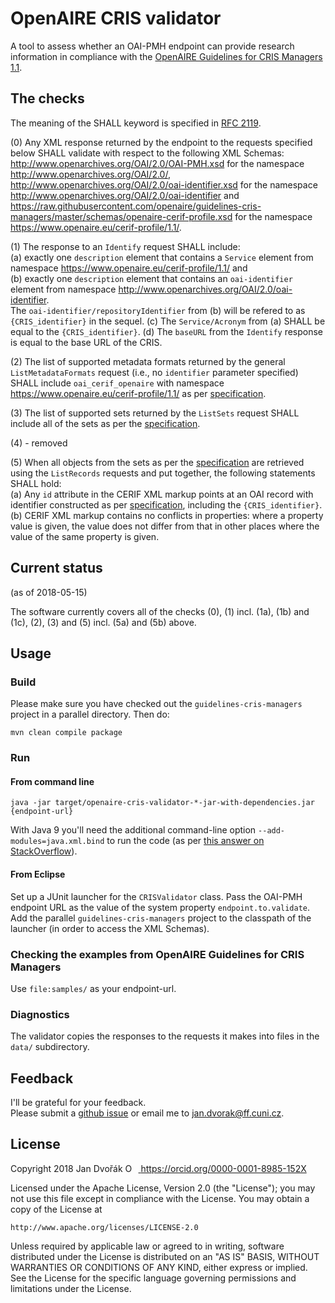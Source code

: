 # OpenAIRE CRIS validator

A tool to assess whether an OAI-PMH endpoint can provide research information
in compliance with the [OpenAIRE Guidelines for CRIS Managers 1.1](https://github.com/openaire/guidelines-cris-managers).


## The checks

The meaning of the SHALL keyword is specified in [RFC 2119](https://www.ietf.org/rfc/rfc2119.txt).

(0) Any XML response returned by the endpoint to the requests specified below SHALL validate with respect to the following XML Schemas:    
<http://www.openarchives.org/OAI/2.0/OAI-PMH.xsd> for the namespace <http://www.openarchives.org/OAI/2.0/>,   
<http://www.openarchives.org/OAI/2.0/oai-identifier.xsd> for the namespace <http://www.openarchives.org/OAI/2.0/oai-identifier> and       
<https://raw.githubusercontent.com/openaire/guidelines-cris-managers/master/schemas/openaire-cerif-profile.xsd> for the namespace <https://www.openaire.eu/cerif-profile/1.1/>.

(1) The response to an `Identify` request SHALL include:  
(a) exactly one `description` element that contains a `Service` element from namespace <https://www.openaire.eu/cerif-profile/1.1/> and    
(b) exactly one `description` element that contains an `oai-identifier` element from namespace <http://www.openarchives.org/OAI/2.0/oai-identifier>.   
The `oai-identifier/repositoryIdentifier` from (b) will be refered to as `{CRIS_identifier}` in the sequel.
(c) The `Service/Acronym` from (a) SHALL be equal to the `{CRIS_identifier}`.
(d) The `baseURL` from the `Identify` response is equal to the base URL of the CRIS.

(2) The list of supported metadata formats returned by the general `ListMetadataFormats` request (i.e., no `identifier` parameter specified) SHALL include
`oai_cerif_openaire` with namespace <https://www.openaire.eu/cerif-profile/1.1/>
as per [specification](http://openaire-guidelines-for-cris-managers.readthedocs.io/en/latest/implementation.html#metadata-format-and-prefix).

(3) The list of supported sets returned by the `ListSets` request SHALL include
all of the sets as per the [specification](http://openaire-guidelines-for-cris-managers.readthedocs.io/en/latest/implementation.html#openaire-oai-pmh-sets).

(4) - removed

(5) When all objects from the sets as per the [specification](http://openaire-guidelines-for-cris-managers.readthedocs.io/en/latest/implementation.html#openaire-oai-pmh-sets)
are retrieved using the `ListRecords` requests and put together, the following statements SHALL hold:    
(a) Any `id` attribute in the CERIF XML markup points at an OAI record with identifier constructed as per [specification](http://openaire-guidelines-for-cris-managers.readthedocs.io/en/latest/implementation.html#oai-identifiers), including the `{CRIS_identifier}`.  
(b) CERIF XML markup contains no conflicts in properties: where a property value is given, the value does not differ from that in other places where the value of the same property is given.


## Current status 
(as of 2018-05-15)

The software currently covers all of the checks (0), (1) incl. (1a), (1b) and (1c), (2), (3) and (5) incl. (5a) and (5b) above.  


## Usage

### Build

Please make sure you have checked out the `guidelines-cris-managers` project in a parallel directory.
Then do:

	mvn clean compile package

### Run

#### From command line

	java -jar target/openaire-cris-validator-*-jar-with-dependencies.jar {endpoint-url}

With Java 9 you'll need the additional command-line option `--add-modules=java.xml.bind` to run the code (as per [this answer on StackOverflow](https://stackoverflow.com/a/43574427/7739289)).

#### From Eclipse

Set up a JUnit launcher for the `CRISValidator` class.
Pass the OAI-PMH endpoint URL as the value of the system property `endpoint.to.validate`.
Add the parallel `guidelines-cris-managers` project to the classpath of the launcher (in order to access the XML Schemas).

### Checking the examples from OpenAIRE Guidelines for CRIS Managers

Use `file:samples/` as your endpoint-url.

### Diagnostics

The validator copies the responses to the requests it makes into files in the `data/` subdirectory.


## Feedback

I'll be grateful for your feedback.  
Please submit a [github issue](https://github.com/jdvorak001/openaire-cris-validator/issues) or email me to [jan.dvorak@ff.cuni.cz](mailto:jan.dvorak@ff.cuni.cz).


## License

Copyright 2018 Jan Dvořák <a href="https://orcid.org/0000-0001-8985-152X" target="orcid.widget" rel="noopener noreferrer" style="vertical-align:top;"><img src="https://orcid.org/sites/default/files/images/orcid_16x16.png" style="width:1em;margin-right:.5em;" alt="ORCID iD icon"> https://orcid.org/0000-0001-8985-152X</a>

Licensed under the Apache License, Version 2.0 (the "License");
you may not use this file except in compliance with the License.
You may obtain a copy of the License at

    http://www.apache.org/licenses/LICENSE-2.0

Unless required by applicable law or agreed to in writing, software
distributed under the License is distributed on an "AS IS" BASIS,
WITHOUT WARRANTIES OR CONDITIONS OF ANY KIND, either express or implied.
See the License for the specific language governing permissions and
limitations under the License.
